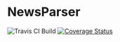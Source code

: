 NewsParser
==========

![Travis CI Build](https://travis-ci.org/Lab-317/NewsParser.svg?branch=master)
[![Coverage Status](https://coveralls.io/repos/Lab-317/NewsParser/badge.png?branch=master)](https://coveralls.io/r/Lab-317/NewsParser?branch=master)